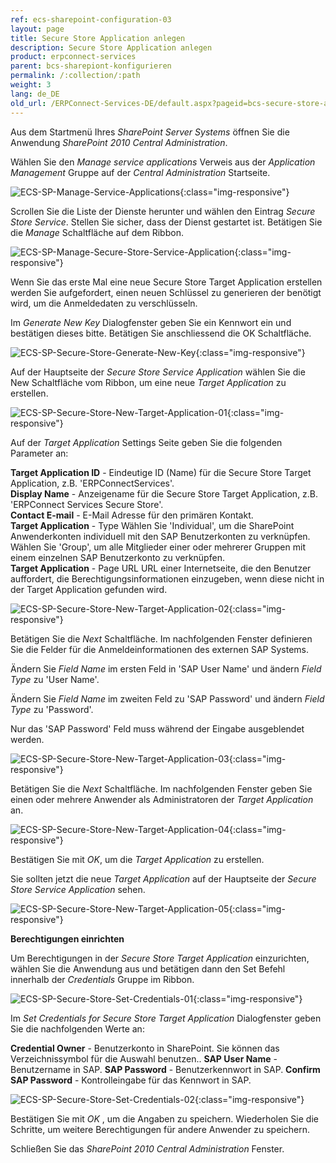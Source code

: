 ```yaml
---
ref: ecs-sharepoint-configuration-03
layout: page
title: Secure Store Application anlegen
description: Secure Store Application anlegen
product: erpconnect-services
parent: bcs-sharepiont-konfigurieren
permalink: /:collection/:path
weight: 3
lang: de_DE
old_url: /ERPConnect-Services-DE/default.aspx?pageid=bcs-secure-store-application-anlegen
---
```


Aus dem Startmenü Ihres *SharePoint Server Systems* öffnen Sie die Anwendung *SharePoint 2010 Central Administration*.

Wählen Sie den *Manage service applications* Verweis aus der *Application Management* Gruppe auf der *Central Administration* Startseite.

![ECS-SP-Manage-Service-Applications](/img/content/ECS-SP-Manage-Service-Applications.png){:class="img-responsive"}

Scrollen Sie die Liste der Dienste herunter und wählen den Eintrag *Secure Store Service*. Stellen Sie sicher, dass der Dienst gestartet ist. Betätigen Sie die *Manage* Schaltfläche auf dem Ribbon.

![ECS-SP-Manage-Secure-Store-Service-Application](/img/content/ECS-SP-Manage-Secure-Store-Service-Application.png){:class="img-responsive"}

Wenn Sie das erste Mal eine neue Secure Store Target Application erstellen werden Sie aufgefordert, einen neuen Schlüssel zu generieren der benötigt wird, um die Anmeldedaten zu verschlüsseln.

Im *Generate New Key* Dialogfenster geben Sie ein Kennwort ein und bestätigen dieses bitte. Betätigen Sie anschliessend die OK Schaltfläche.

![ECS-SP-Secure-Store-Generate-New-Key](/img/content/ECS-SP-Secure-Store-Generate-New-Key.png){:class="img-responsive"}

Auf der Hauptseite der *Secure Store Service Application* wählen Sie die New Schaltfläche vom Ribbon, um eine neue *Target Application* zu erstellen.

![ECS-SP-Secure-Store-New-Target-Application-01](/img/content/ECS-SP-Secure-Store-New-Target-Application-01.png){:class="img-responsive"}

Auf der *Target Application* Settings Seite geben Sie die folgenden Parameter an:


**Target Application ID** -	Eindeutige ID (Name) für die Secure Store Target Application, z.B. 'ERPConnectServices'.<br>
**Display Name** -	Anzeigename für die Secure Store Target Application, z.B. 'ERPConnect Services Secure Store'.<br>
**Contact E-mail** -	E-Mail Adresse für den primären Kontakt.<br>
**Target Application** - Type	Wählen Sie 'Individual', um die SharePoint Anwenderkonten individuell mit den SAP Benutzerkonten zu verknüpfen. Wählen Sie 'Group', um alle Mitglieder einer oder mehrerer Gruppen mit einem einzelnen SAP Benutzerkonto zu verknüpfen.<br>
**Target Application** - Page URL	URL einer Internetseite, die den Benutzer auffordert, die Berechtigungsinformationen einzugeben, wenn diese nicht in der Target Application gefunden wird.

![ECS-SP-Secure-Store-New-Target-Application-02](/img/content/ECS-SP-Secure-Store-New-Target-Application-02.png){:class="img-responsive"}

Betätigen Sie die *Next* Schaltfläche. Im nachfolgenden Fenster definieren Sie die Felder für die Anmeldeinformationen des externen SAP Systems.

Ändern Sie *Field Name* im ersten Feld in 'SAP User Name' und ändern *Field Type* zu 'User Name'.

Ändern Sie *Field Name* im zweiten Feld zu 'SAP Password' und ändern *Field Type* zu 'Password'.

Nur das 'SAP Password' Feld muss während der Eingabe ausgeblendet werden.

![ECS-SP-Secure-Store-New-Target-Application-03](/img/content/ECS-SP-Secure-Store-New-Target-Application-03.png){:class="img-responsive"}

Betätigen Sie die *Next* Schaltfläche. Im nachfolgenden Fenster geben Sie einen oder mehrere Anwender als Administratoren der *Target Application* an.

![ECS-SP-Secure-Store-New-Target-Application-04](/img/content/ECS-SP-Secure-Store-New-Target-Application-04.png){:class="img-responsive"}

Bestätigen Sie mit *OK*, um die *Target Application* zu erstellen.

Sie sollten jetzt die neue *Target Application* auf der Hauptseite der *Secure Store Service Application* sehen.

![ECS-SP-Secure-Store-New-Target-Application-05](/img/content/ECS-SP-Secure-Store-New-Target-Application-05.png){:class="img-responsive"}

**Berechtigungen einrichten**

Um Berechtigungen in der *Secure Store Target Application* einzurichten, wählen Sie die Anwendung aus und betätigen dann den Set Befehl innerhalb der *Credentials* Gruppe im Ribbon.

![ECS-SP-Secure-Store-Set-Credentials-01](/img/content/ECS-SP-Secure-Store-Set-Credentials-01.png){:class="img-responsive"}

Im *Set Credentials for Secure Store Target Application* Dialogfenster geben Sie die nachfolgenden Werte an:


**Credential Owner** -	Benutzerkonto in SharePoint. Sie können das Verzeichnissymbol für die Auswahl benutzen..
**SAP User Name** -	Benutzername in SAP.
**SAP Password** -	Benutzerkennwort in SAP.
**Confirm SAP Password** -	Kontrolleingabe für das Kennwort in SAP.

![ECS-SP-Secure-Store-Set-Credentials-02](/img/content/ECS-SP-Secure-Store-Set-Credentials-02.png){:class="img-responsive"}

Bestätigen Sie mit *OK* , um die Angaben zu speichern. Wiederholen Sie die Schritte, um weitere Berechtigungen für andere Anwender zu speichern.

Schließen Sie das *SharePoint 2010 Central Administration* Fenster.

